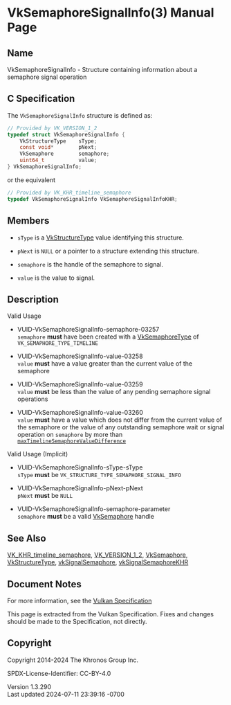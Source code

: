 # VkSemaphoreSignalInfo(3) Manual Page

## Name

VkSemaphoreSignalInfo - Structure containing information about a
semaphore signal operation



## <a href="#_c_specification" class="anchor"></a>C Specification

The `VkSemaphoreSignalInfo` structure is defined as:

``` c
// Provided by VK_VERSION_1_2
typedef struct VkSemaphoreSignalInfo {
    VkStructureType    sType;
    const void*        pNext;
    VkSemaphore        semaphore;
    uint64_t           value;
} VkSemaphoreSignalInfo;
```

or the equivalent

``` c
// Provided by VK_KHR_timeline_semaphore
typedef VkSemaphoreSignalInfo VkSemaphoreSignalInfoKHR;
```

## <a href="#_members" class="anchor"></a>Members

- `sType` is a [VkStructureType](https://registry.khronos.org/vulkan/specs/1.3-extensions/man/html/VkStructureType.html) value identifying
  this structure.

- `pNext` is `NULL` or a pointer to a structure extending this
  structure.

- `semaphore` is the handle of the semaphore to signal.

- `value` is the value to signal.

## <a href="#_description" class="anchor"></a>Description

Valid Usage

- <a href="#VUID-VkSemaphoreSignalInfo-semaphore-03257"
  id="VUID-VkSemaphoreSignalInfo-semaphore-03257"></a>
  VUID-VkSemaphoreSignalInfo-semaphore-03257  
  `semaphore` **must** have been created with a
  [VkSemaphoreType](https://registry.khronos.org/vulkan/specs/1.3-extensions/man/html/VkSemaphoreType.html) of
  `VK_SEMAPHORE_TYPE_TIMELINE`

- <a href="#VUID-VkSemaphoreSignalInfo-value-03258"
  id="VUID-VkSemaphoreSignalInfo-value-03258"></a>
  VUID-VkSemaphoreSignalInfo-value-03258  
  `value` **must** have a value greater than the current value of the
  semaphore

- <a href="#VUID-VkSemaphoreSignalInfo-value-03259"
  id="VUID-VkSemaphoreSignalInfo-value-03259"></a>
  VUID-VkSemaphoreSignalInfo-value-03259  
  `value` **must** be less than the value of any pending semaphore
  signal operations

- <a href="#VUID-VkSemaphoreSignalInfo-value-03260"
  id="VUID-VkSemaphoreSignalInfo-value-03260"></a>
  VUID-VkSemaphoreSignalInfo-value-03260  
  `value` **must** have a value which does not differ from the current
  value of the semaphore or the value of any outstanding semaphore wait
  or signal operation on `semaphore` by more than <a
  href="https://registry.khronos.org/vulkan/specs/1.3-extensions/html/vkspec.html#limits-maxTimelineSemaphoreValueDifference"
  target="_blank"
  rel="noopener"><code>maxTimelineSemaphoreValueDifference</code></a>

Valid Usage (Implicit)

- <a href="#VUID-VkSemaphoreSignalInfo-sType-sType"
  id="VUID-VkSemaphoreSignalInfo-sType-sType"></a>
  VUID-VkSemaphoreSignalInfo-sType-sType  
  `sType` **must** be `VK_STRUCTURE_TYPE_SEMAPHORE_SIGNAL_INFO`

- <a href="#VUID-VkSemaphoreSignalInfo-pNext-pNext"
  id="VUID-VkSemaphoreSignalInfo-pNext-pNext"></a>
  VUID-VkSemaphoreSignalInfo-pNext-pNext  
  `pNext` **must** be `NULL`

- <a href="#VUID-VkSemaphoreSignalInfo-semaphore-parameter"
  id="VUID-VkSemaphoreSignalInfo-semaphore-parameter"></a>
  VUID-VkSemaphoreSignalInfo-semaphore-parameter  
  `semaphore` **must** be a valid [VkSemaphore](https://registry.khronos.org/vulkan/specs/1.3-extensions/man/html/VkSemaphore.html) handle

## <a href="#_see_also" class="anchor"></a>See Also

[VK_KHR_timeline_semaphore](https://registry.khronos.org/vulkan/specs/1.3-extensions/man/html/VK_KHR_timeline_semaphore.html),
[VK_VERSION_1_2](https://registry.khronos.org/vulkan/specs/1.3-extensions/man/html/VK_VERSION_1_2.html), [VkSemaphore](https://registry.khronos.org/vulkan/specs/1.3-extensions/man/html/VkSemaphore.html),
[VkStructureType](https://registry.khronos.org/vulkan/specs/1.3-extensions/man/html/VkStructureType.html),
[vkSignalSemaphore](https://registry.khronos.org/vulkan/specs/1.3-extensions/man/html/vkSignalSemaphore.html),
[vkSignalSemaphoreKHR](https://registry.khronos.org/vulkan/specs/1.3-extensions/man/html/vkSignalSemaphoreKHR.html)

## <a href="#_document_notes" class="anchor"></a>Document Notes

For more information, see the <a
href="https://registry.khronos.org/vulkan/specs/1.3-extensions/html/vkspec.html#VkSemaphoreSignalInfo"
target="_blank" rel="noopener">Vulkan Specification</a>

This page is extracted from the Vulkan Specification. Fixes and changes
should be made to the Specification, not directly.

## <a href="#_copyright" class="anchor"></a>Copyright

Copyright 2014-2024 The Khronos Group Inc.

SPDX-License-Identifier: CC-BY-4.0

Version 1.3.290  
Last updated 2024-07-11 23:39:16 -0700
